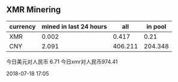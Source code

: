 ## XMR Minering

|currency|mined in last 24 hours|all|in pool|
|---|---|---|---|
|XMR|0.002|0.417|0.21|
|CNY|2.091|406.211|204.348|

今日美元对人民币 6.71	今日xmr对人民币974.41


2018-07-18 17:05